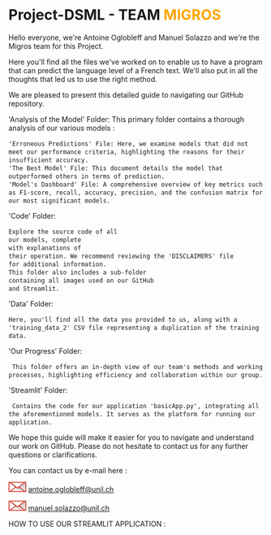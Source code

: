 <h1>Project-DSML - TEAM <span style="color: orange;">MIGROS</span></h1>



Hello everyone, we're Antoine Oglobleff and Manuel Solazzo and we're the Migros team for this Project.

Here you'll find all the files we've worked on to enable us to have a program that can predict the language level of a French text. We'll also put in all the thoughts that led us to use the right method.

 

We are pleased to present this detailed guide to navigating our GitHub repository.

'Analysis of the Model' Folder: This primary folder contains a thorough analysis of our various models :

    'Erroneous Predictions' File: Here, we examine models that did not meet our performance criteria, highlighting the reasons for their insufficient accuracy.
    'The Best Model' File: This document details the model that outperformed others in terms of prediction.
    'Model's Dashboard' File: A comprehensive overview of key metrics such as F1-score, recall, accuracy, precision, and the confusion matrix for our most significant models.

    
'Code' Folder: 

    Explore the source code of all
    our models, complete
    with explanations of
    their operation. We recommend reviewing the 'DISCLAIMERS' file
    for additional information.
    This folder also includes a sub-folder
    containing all images used on our GitHub
    and Streamlit.

'Data' Folder: 

    Here, you'll find all the data you provided to us, along with a 'training_data_2' CSV file representing a duplication of the training data.

'Our Progress' Folder:

     This folder offers an in-depth view of our team's methods and working processes, highlighting efficiency and collaboration within our group.

'Streamlit' Folder:

     Contains the code for our application 'basicApp.py', integrating all the aforementioned models. It serves as the platform for running our application.


We hope this guide will make it easier for you to navigate and understand our work on GitHub. Please do not hesitate to contact us for any further questions or clarifications.



You can contact us by e-mail here :

<img src="https://raw.githubusercontent.com/Oglo/Project-DSML/main/Code/images/logomail.png" alt="Email Logo" width="35" height="20">      antoine.oglobleff@unil.ch

<img src="https://raw.githubusercontent.com/Oglo/Project-DSML/main/Code/images/logomail.png" alt="Email Logo" width="35" height="20">      manuel.solazzo@unil.ch


HOW TO USE OUR STREAMLIT APPLICATION :